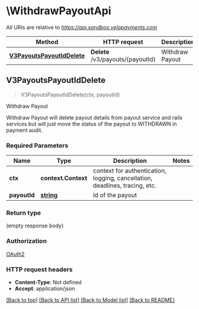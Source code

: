 # \WithdrawPayoutApi

All URIs are relative to *https://api.sandbox.velopayments.com*

Method | HTTP request | Description
------------- | ------------- | -------------
[**V3PayoutsPayoutIdDelete**](WithdrawPayoutApi.md#V3PayoutsPayoutIdDelete) | **Delete** /v3/payouts/{payoutId} | Withdraw Payout



## V3PayoutsPayoutIdDelete

> V3PayoutsPayoutIdDelete(ctx, payoutId)

Withdraw Payout

Withdraw Payout will delete payout details from payout service and rails services but will just move the status of the payout to WITHDRAWN in payment audit.

### Required Parameters


Name | Type | Description  | Notes
------------- | ------------- | ------------- | -------------
**ctx** | **context.Context** | context for authentication, logging, cancellation, deadlines, tracing, etc.
**payoutId** | [**string**](.md)| Id of the payout | 

### Return type

 (empty response body)

### Authorization

[OAuth2](../README.md#OAuth2)

### HTTP request headers

- **Content-Type**: Not defined
- **Accept**: application/json

[[Back to top]](#) [[Back to API list]](../README.md#documentation-for-api-endpoints)
[[Back to Model list]](../README.md#documentation-for-models)
[[Back to README]](../README.md)

